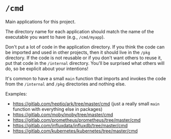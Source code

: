 # `/cmd`

Main applications for this project.

The directory name for each application should match the name of the executable you want to have (e.g., `/cmd/myapp`).

Don't put a lot of code in the application directory. If you think the code can be imported and used in other projects, then it should live in the `/pkg` directory. If the code is not reusable or if you don't want others to reuse it, put that code in the `/internal` directory. You'll be surprised what others will do, so be explicit about your intentions!

It's common to have a small `main` function that imports and invokes the code from the `/internal` and `/pkg` directories and nothing else.

Examples:

* https://gitlab.com/heptio/ark/tree/master/cmd (just a really small `main` function with everything else in packages)
* https://gitlab.com/moby/moby/tree/master/cmd
* https://gitlab.com/prometheus/prometheus/tree/master/cmd
* https://gitlab.com/influxdata/influxdb/tree/master/cmd
* https://gitlab.com/kubernetes/kubernetes/tree/master/cmd

